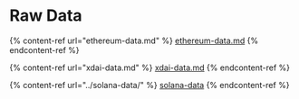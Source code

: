 # Raw Data

{% content-ref url="ethereum-data.md" %}
[ethereum-data.md](ethereum-data.md)
{% endcontent-ref %}

{% content-ref url="xdai-data.md" %}
[xdai-data.md](xdai-data.md)
{% endcontent-ref %}

{% content-ref url="../solana-data/" %}
[solana-data](../solana-data/)
{% endcontent-ref %}



###
